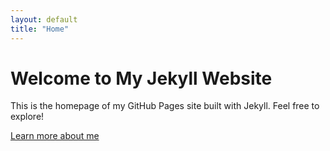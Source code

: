 ```yaml
---
layout: default
title: "Home"
---
```


# Welcome to My Jekyll Website

This is the homepage of my GitHub Pages site built with Jekyll. Feel free to explore!

[Learn more about me](about.md)
